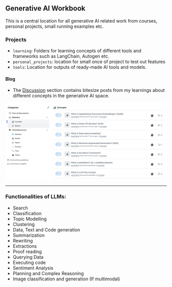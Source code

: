 ## Generative AI Workbook

This is a central location for all generative AI related work from courses, personal projects, small running examples etc.

### Projects

- `learning`: Folders for learning concepts of different tools and frameworks such as LangChain, Autogen etc. 
- `personal_projects`: location for small once of project to test out features
- `tools`: Location for outputs of ready-made AI tools and models.


#### Blog

- The [Discussion](https://github.com/AaronWard/generative-ai-workbook/discussions) section contains bitesize posts from my learnings about different concepts in the generative AI space. 


![img](./resources/img/discussions.png)  



---

### Functionalities of LLMs:
- Search
- Classification 
- Topic Modelling
- Clustering
- Data, Text and Code generation
- Summarization
- Rewriting
- Extractions
- Proof reading
- Querying Data
- Executing code
- Sentiment Analysis
- Planning and Complex Reasoning
- Image classification and generation (If multimodal)